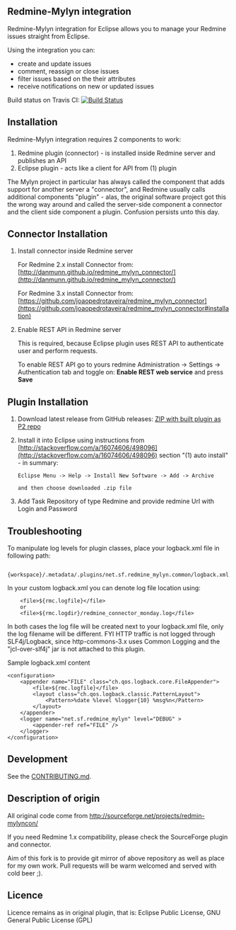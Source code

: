 
Redmine-Mylyn integration
-------------------------

Redmine-Mylyn integration for Eclipse allows you to manage your Redmine issues straight from Eclipse.

Using the integration you can:

* create and update issues
* comment, reassign or close issues
* filter issues based on the their attributes
* receive notifications on new or updated issues 

Build status on Travis CI:
[![Build Status](https://travis-ci.org/ljader/redmine-mylyn-plugin.svg)](https://travis-ci.org/ljader/redmine-mylyn-plugin)

Installation
-------------------------

Redmine-Mylyn integration requires 2 components to work:

1. Redmine plugin (connector) - is installed inside Redmine server and publishes an API
2. Eclipse plugin - acts like a client for API from (1) plugin

The Mylyn project in particular has always called the component that adds support for another server a "connector", 
and Redmine usually calls additional components "plugin" - alas, 
the original software project got this the wrong way around and called the server-side component a connector
and the client side component a plugin. Confusion persists unto this day.

Connector Installation
-------------------------

1. Install connector inside Redmine server
    
    For Redmine 2.x install Connector from:
    [http://danmunn.github.io/redmine_mylyn_connector/](http://danmunn.github.io/redmine_mylyn_connector/)
     
    For Redmine 3.x install Connector from:
    [https://github.com/joaopedrotaveira/redmine_mylyn_connector](https://github.com/joaopedrotaveira/redmine_mylyn_connector#installation)
     
2. Enable REST API in Redmine server

    This is required, because Eclipse plugin uses REST API to authenticate user and perform requests. 

    To enable REST API go to yours redmine Administration -> Settings -> Authentication tab and toggle on:
    **Enable REST web service** and press **Save**

Plugin Installation
-------------------------

1.  Download latest release from GitHub releases:
[ZIP with built plugin as P2 repo](https://github.com/ljader/redmine-mylyn-plugin/releases/latest)

2.  Install it into Eclipse using instructions from [http://stackoverflow.com/a/16074606/498096](http://stackoverflow.com/a/16074606/498096) section "(1) auto install" - in summary:

		Eclipse Menu -> Help -> Install New Software -> Add -> Archive

		and then choose downloaded .zip file

3. Add Task Repository of type Redmine and provide redmine Url with Login and Password

Troubleshooting
-------------------------

To manipulate log levels for plugin classes, place your logback.xml file in following path:

		{workspace}/.metadata/.plugins/net.sf.redmine_mylyn.common/logback.xml

In your custom logback.xml you can denote log file location using:

		<file>${rmc.logfile}</file>
		or
		<file>${rmc.logdir}/redmine_connector_monday.log</file>
In both cases the log file will be created next to your logback.xml file, only the log filename will be different.
FYI HTTP traffic is not logged through SLF4j/Logback, since http-commons-3.x uses Common Logging
and the "jcl-over-slf4j" jar is not attached to this plugin.

Sample logback.xml content

	<configuration>
		<appender name="FILE" class="ch.qos.logback.core.FileAppender">
			<file>${rmc.logfile}</file>
			<layout class="ch.qos.logback.classic.PatternLayout">
				<Pattern>%date %level %logger{10} %msg%n</Pattern>
			</layout>
		</appender>
		<logger name="net.sf.redmine_mylyn" level="DEBUG" >
			<appender-ref ref="FILE" />
		</logger>
	</configuration>

Development
-------------------------

See the [CONTRIBUTING.md](CONTRIBUTING.md).

Description of origin
-------------------------

All original code come from http://sourceforge.net/projects/redmin-mylyncon/

If you need Redmine 1.x compatibility, please check the SourceForge plugin and connector.

Aim of this fork is to provide git mirror of above repository as well as place for my own work.
Pull requests will be warm welcomed and served with cold beer ;).

Licence
-------------------------
Licence remains as in original plugin, that is:
Eclipse Public License, GNU General Public License (GPL)
